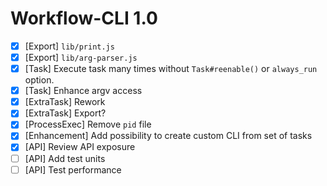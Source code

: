 # Workflow-CLI 1.0

* [x] [Export] `lib/print.js`
* [x] [Export] `lib/arg-parser.js`
* [x] [Task] Execute task many times without `Task#reenable()` or `always_run` option.
* [x] [Task] Enhance argv access
* [x] [ExtraTask] Rework
* [x] [ExtraTask] Export?
* [x] [ProcessExec] Remove `pid` file
* [x] [Enhancement] Add possibility to create custom CLI from set of tasks
* [x] [API] Review API exposure
* [ ] [API] Add test units
* [ ] [API] Test performance